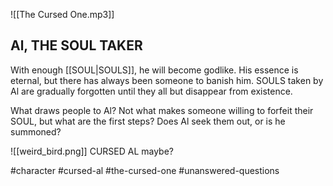 ![[The Cursed One.mp3]]
## Al, THE SOUL TAKER
With enough [[SOUL|SOULS]], he will become godlike. His essence is eternal, but there has always been someone to banish him. SOULS taken by Al are gradually forgotten until they all but disappear from existence.

What draws people to Al? Not what makes someone willing to forfeit their SOUL, but what are the first steps? Does Al seek them out, or is he summoned?

![[weird_bird.png]]
CURSED AL maybe?

#character #cursed-al #the-cursed-one #unanswered-questions 